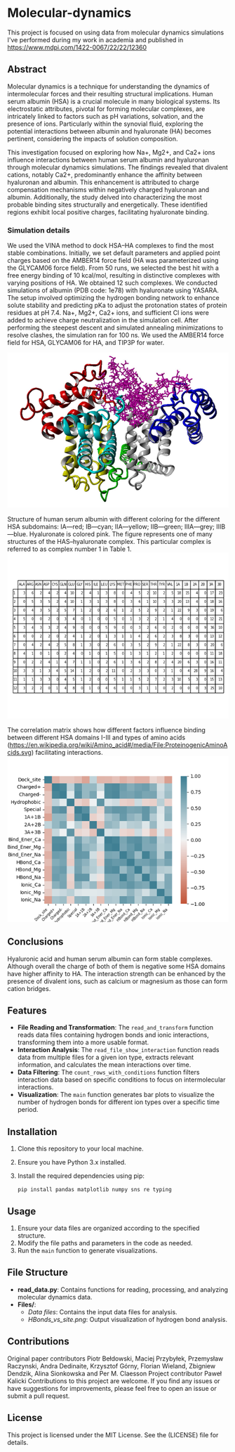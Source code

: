 # Molecular-dynamics

This project is focused on using data from molecular dynamics simulations 
I've performed during my work in academia and published in https://www.mdpi.com/1422-0067/22/22/12360

## Abstract

Molecular dynamics is a technique for understanding the dynamics of intermolecular 
forces and their resulting structural implications. Human serum albumin (HSA) is a crucial molecule in many 
biological systems. Its electrostatic attributes, pivotal for forming molecular complexes, 
are intricately linked to factors such as pH variations, solvation, and the presence of ions. 
Particularly within the synovial fluid, exploring the potential interactions between albumin 
and hyaluronate (HA) becomes pertinent, considering the impacts of solution composition.

This investigation focused on exploring how Na+, Mg2+, and Ca2+ ions influence interactions 
between human serum albumin and hyaluronan through molecular dynamics simulations. 
The findings revealed that divalent cations, notably Ca2+, predominantly enhance the affinity 
between hyaluronan and albumin. This enhancement is attributed to charge compensation mechanisms 
within negatively charged hyaluronan and albumin. Additionally, the study delved into characterizing 
the most probable binding sites structurally and energetically. These identified regions exhibit local 
positive charges, facilitating hyaluronate binding.

### Simulation details

We used the VINA method to dock HSA–HA complexes to find the most stable combinations. Initially, we set
default parameters and applied point charges based on the AMBER14 force field (HA was parameterized using the
GLYCAM06 force field).
From 50 runs, we selected the best hit with a free energy binding of 10 kcal/mol, resulting in distinctive
complexes with varying positions of HA. We obtained 12 such complexes.
We conducted simulations of albumin (PDB code: 1e78) with hyaluronate using YASARA. The setup involved
optimizing the hydrogen bonding network to enhance solute stability and predicting pKa to adjust the
protonation states of protein residues at pH 7.4. Na+, Mg2+, Ca2+ ions, and sufficient Cl ions were added to
achieve charge neutralization in the simulation cell. After performing the steepest descent and simulated
annealing minimizations to resolve clashes, the simulation ran for 100 ns. We used the AMBER14 force field for
HSA, GLYCAM06 for HA, and TIP3P for water.

![Structure of HSA-HA complex](Files/HSA.png)

Structure of human serum albumin with different coloring for the different HSA subdomains:
IA—red; IB—cyan; IIA—yellow; IIB—green; IIIA—grey; IIIB—blue. Hyaluronate is colored
pink. The figure represents one of many structures of the HAS–hyaluronate complex. This particular
complex is referred to as complex number 1 in Table 1.
![Dock site table](Files/Bind_table.png)

The correlation matrix shows how different factors influence binding between different HSA domains I-III
and types of amino acids (https://en.wikipedia.org/wiki/Amino_acid#/media/File:ProteinogenicAminoAcids.svg) facilitating interactions.
![Correlation](Files/Correlation_matrix.png)

## Conclusions

Hyaluronic acid and human serum albumin can form stable complexes. Although overall the charge of both of
them is negative some HSA domains have higher affinity to HA. The interaction strength can be enhanced by 
the presence of divalent ions, such as calcium or magnesium as those can form cation bridges.

## Features

- **File Reading and Transformation**: The `read_and_transform` function reads data files containing hydrogen bonds and ionic interactions, transforming them into a more usable format.
- **Interaction Analysis**: The `read_file_show_interaction` function reads data from multiple files for a given ion type, extracts relevant information, and calculates the mean interactions over time.
- **Data Filtering**: The `count_rows_with_conditions` function filters interaction data based on specific conditions to focus on intermolecular interactions.
- **Visualization**: The `main` function generates bar plots to visualize the number of hydrogen bonds for different ion types over a specific time period.


## Installation

1. Clone this repository to your local machine.
2. Ensure you have Python 3.x installed.
3. Install the required dependencies using pip:

    ```
    pip install pandas matplotlib numpy sns re typing
    ```

## Usage

1. Ensure your data files are organized according to the specified structure.
2. Modify the file paths and parameters in the code as needed.
3. Run the `main` function to generate visualizations.

## File Structure

- **read_data.py**: Contains functions for reading, processing, and analyzing molecular dynamics data.
- **Files/**:
  - *Data files*: Contains the input data files for analysis.
  - *HBonds_vs_site.png*: Output visualization of hydrogen bond analysis.

## Contributions

Original paper contributors
Piotr Bełdowski, Maciej Przybyłek, Przemysław Raczynski, Andra Dedinaite, Krzysztof Górny,
Florian Wieland, Zbigniew Dendzik, Alina Sionkowska and Per M. Claesson
Project contributor
Paweł Kalicki
Contributions to this project are welcome. If you find any issues or have suggestions for improvements, please feel free to open an issue or submit a pull request.

## License

This project is licensed under the MIT License. See the (LICENSE) file for details.

